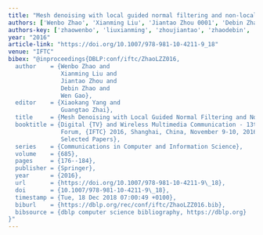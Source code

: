 ```yaml
---
title: "Mesh denoising with local guided normal filtering and non-local similarity"
authors: ['Wenbo Zhao', 'Xianming Liu', 'Jiantao Zhou 0001', 'Debin Zhao', 'Wen Gao 0001']
authors-key: ['zhaowenbo', 'liuxianming', 'zhoujiantao', 'zhaodebin', 'gaowen']
year: "2016"
article-link: "https://doi.org/10.1007/978-981-10-4211-9_18"
venue: "IFTC"
bibex: "@inproceedings{DBLP:conf/iftc/ZhaoLZZ016,
  author    = {Wenbo Zhao and
               Xianming Liu and
               Jiantao Zhou and
               Debin Zhao and
               Wen Gao},
  editor    = {Xiaokang Yang and
               Guangtao Zhai},
  title     = {Mesh Denoising with Local Guided Normal Filtering and Non-local Similarity},
  booktitle = {Digital {TV} and Wireless Multimedia Communication - 13th International
               Forum, {IFTC} 2016, Shanghai, China, November 9-10, 2016, Revised
               Selected Papers},
  series    = {Communications in Computer and Information Science},
  volume    = {685},
  pages     = {176--184},
  publisher = {Springer},
  year      = {2016},
  url       = {https://doi.org/10.1007/978-981-10-4211-9\_18},
  doi       = {10.1007/978-981-10-4211-9\_18},
  timestamp = {Tue, 18 Dec 2018 07:00:49 +0100},
  biburl    = {https://dblp.org/rec/conf/iftc/ZhaoLZZ016.bib},
  bibsource = {dblp computer science bibliography, https://dblp.org}
}"
---
```

